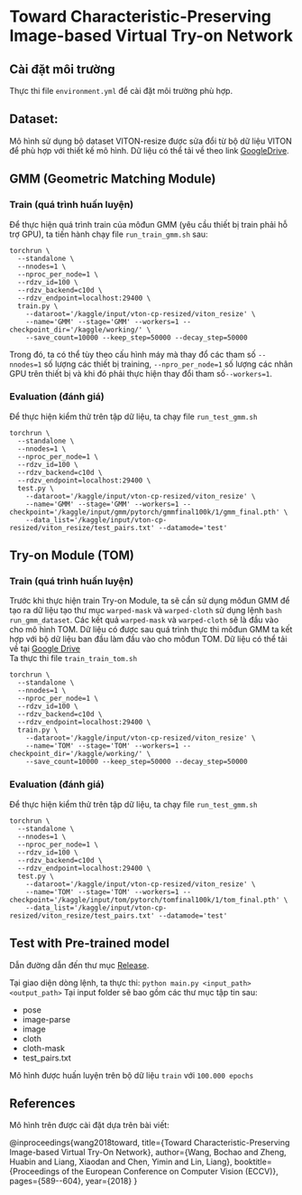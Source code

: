# Toward Characteristic-Preserving Image-based Virtual Try-on Network
## Cài đặt môi trường
Thực thi file `environment.yml` để cài đặt môi trường phù hợp.
## Dataset:
Mô hình sử dụng bộ dataset VITON-resize được sửa đổi từ bộ dữ liệu VITON để phù hợp với thiết kế mô hình. Dữ liệu có thể tải về theo link [GoogleDrive](https://drive.google.com/open?id=1MxCUvKxejnwWnoZ-KoCyMCXo3TLhRuTo).
## GMM (Geometric Matching Module)
### Train (quá trình huấn luyện)
Để thực hiện quá trình train của môđun GMM (yêu cầu thiết bị train phải hỗ trợ GPU), ta tiến hành chạy file `run_train_gmm.sh` sau:
``` shell
torchrun \
  --standalone \
  --nnodes=1 \
  --nproc_per_node=1 \
  --rdzv_id=100 \
  --rdzv_backend=c10d \
  --rdzv_endpoint=localhost:29400 \
  train.py \
    --dataroot='/kaggle/input/vton-cp-resized/viton_resize' \
    --name='GMM' --stage='GMM' --workers=1 --checkpoint_dir='/kaggle/working/' \
    --save_count=10000 --keep_step=50000 --decay_step=50000
```
Trong đó, ta có thể tùy theo cấu hình máy mà thay đổ các tham số `--nnodes=1` số lượng các thiết bị training, `--npro_per_node=1` số lượng các nhân GPU trên thiết bị và khi đó phải thực hiện thay đổi tham số`--workers=1`.

### Evaluation (đánh giá)
Để thực hiện kiểm thử trên tập dữ liệu, ta chạy file `run_test_gmm.sh`
``` shell
torchrun \
  --standalone \
  --nnodes=1 \
  --nproc_per_node=1 \
  --rdzv_id=100 \
  --rdzv_backend=c10d \
  --rdzv_endpoint=localhost:29400 \
  test.py \
    --dataroot='/kaggle/input/vton-cp-resized/viton_resize' \
    --name='GMM' --stage='GMM' --workers=1 --checkpoint='/kaggle/input/gmm/pytorch/gmmfinal100k/1/gmm_final.pth' \
    --data_list='/kaggle/input/vton-cp-resized/viton_resize/test_pairs.txt' --datamode='test'
```

## Try-on Module (TOM)
### Train (quá trình huấn luyện)
Trước khi thực hiện train Try-on Module, ta sẽ cần sử dụng môđun GMM để tạo ra dữ liệu tạo thư mục `warped-mask` và `warped-cloth` sử dụng lệnh `bash run_gmm_dataset`. Các kết quả `warped-mask` và `warped-cloth` sẽ là đầu vào cho mô hình TOM. Dữ liệu có được sau quá trình thực thi môđun GMM ta kết hợp với bộ dữ liệu ban đầu làm đầu vào cho môđun TOM. Dữ liệu có thể tải về tại [Google Drive](https://drive.google.com/file/d/14vS4Thf7ma3Q4uXdvLnpzhSJ0SLgWLaQ/view?usp=drive_link)<br>
Ta thực thi file `train_train_tom.sh`
``` shell
torchrun \
  --standalone \
  --nnodes=1 \
  --nproc_per_node=1 \
  --rdzv_id=100 \
  --rdzv_backend=c10d \
  --rdzv_endpoint=localhost:29400 \
  train.py \
    --dataroot='/kaggle/input/vton-cp-resized/viton_resize' \
    --name='TOM' --stage='TOM' --workers=1 --checkpoint_dir='/kaggle/working/' \
    --save_count=10000 --keep_step=50000 --decay_step=50000
```

### Evaluation (đánh giá)
Để thực hiện kiểm thử trên tập dữ liệu, ta chạy file `run_test_gmm.sh`
``` shell
torchrun \
  --standalone \
  --nnodes=1 \
  --nproc_per_node=1 \
  --rdzv_id=100 \
  --rdzv_backend=c10d \
  --rdzv_endpoint=localhost:29400 \
  test.py \
    --dataroot='/kaggle/input/vton-cp-resized/viton_resize' \
    --name='TOM' --stage='TOM' --workers=1 --checkpoint='/kaggle/input/tom/pytorch/tomfinal100k/1/tom_final.pth' \
    --data_list='/kaggle/input/vton-cp-resized/viton_resize/test_pairs.txt' --datamode='test'
```
## Test with Pre-trained model
Dẫn đường dẫn đến thư mục [Release](https://drive.google.com/drive/folders/1UmfTKHUZcw5HXFlES_A0e7WcSkm8oarm?usp=sharing).

Tại giao diện dòng lệnh, ta thực thi: `python main.py <input_path> <output_path>`
Tại input folder sẽ bao gồm các thư mục tập tin sau: 
- pose
- image-parse
- image
- cloth
- cloth-mask
- test_pairs.txt

Mô hình được huấn luyện trên bộ dữ liệu `train` với `100.000 epochs`
## References
Mô hình trên được cài đặt dựa trên bài viết:

@inproceedings{wang2018toward,
	title={Toward Characteristic-Preserving Image-based Virtual Try-On Network},
	author={Wang, Bochao and Zheng, Huabin and Liang, Xiaodan and Chen, Yimin and Lin, Liang},
	booktitle={Proceedings of the European Conference on Computer Vision (ECCV)},
	pages={589--604},
	year={2018}
}
